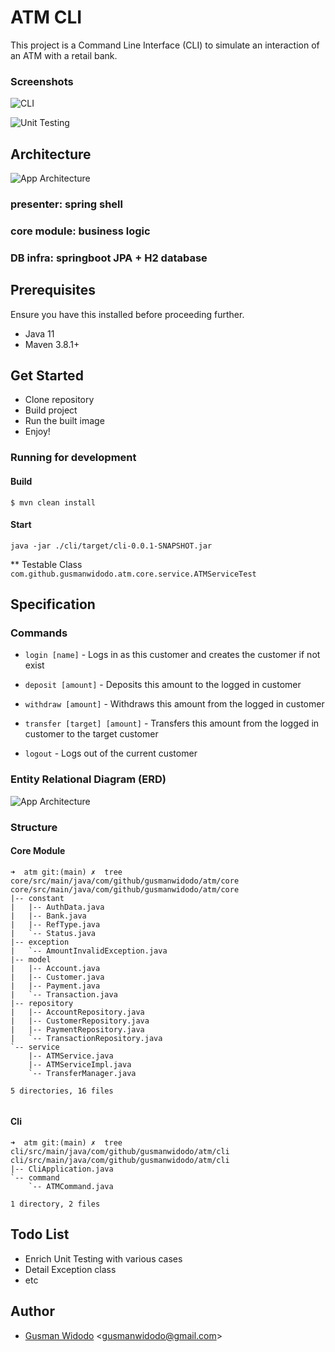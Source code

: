 # ATM CLI
This project is a Command Line Interface (CLI) to simulate an interaction of an ATM with a retail bank.
### Screenshots
![CLI](./atm-cli-screenshot.png?raw=true "CLI")


![Unit Testing](./test-screenshot.png?raw=true "Unit Testing")

## Architecture
![App Architecture](./atm-cli-architecture.png?raw=true "App Architecture")
### presenter: spring shell
### core module: business logic
### DB infra: springboot JPA + H2 database

## Prerequisites
Ensure you have this installed before proceeding further.
- Java 11
- Maven 3.8.1+

## Get Started
- Clone repository
- Build project
- Run the built image
- Enjoy!

### Running for development
#### Build
```shell
$ mvn clean install
```
#### Start
```shell
java -jar ./cli/target/cli-0.0.1-SNAPSHOT.jar
```
** Testable Class
`com.github.gusmanwidodo.atm.core.service.ATMServiceTest`


## Specification
### Commands
* `login [name]` - Logs in as this customer and creates the customer if not exist

* `deposit [amount]` - Deposits this amount to the logged in customer

* `withdraw [amount]` - Withdraws this amount from the logged in customer

* `transfer [target] [amount]` - Transfers this amount from the logged in customer to the target customer

* `logout` - Logs out of the current customer


### Entity Relational Diagram (ERD)
![App Architecture](./atm-cli-erd.png?raw=true "App Architecture")

### Structure
#### Core Module
```shell
➜  atm git:(main) ✗  tree core/src/main/java/com/github/gusmanwidodo/atm/core
core/src/main/java/com/github/gusmanwidodo/atm/core
|-- constant
|   |-- AuthData.java
|   |-- Bank.java
|   |-- RefType.java
|   `-- Status.java
|-- exception
|   `-- AmountInvalidException.java
|-- model
|   |-- Account.java
|   |-- Customer.java
|   |-- Payment.java
|   `-- Transaction.java
|-- repository
|   |-- AccountRepository.java
|   |-- CustomerRepository.java
|   |-- PaymentRepository.java
|   `-- TransactionRepository.java
`-- service
    |-- ATMService.java
    |-- ATMServiceImpl.java
    `-- TransferManager.java

5 directories, 16 files


```
#### Cli
```shell
➜  atm git:(main) ✗  tree cli/src/main/java/com/github/gusmanwidodo/atm/cli
cli/src/main/java/com/github/gusmanwidodo/atm/cli
|-- CliApplication.java
`-- command
    `-- ATMCommand.java

1 directory, 2 files

```

## Todo List
- Enrich Unit Testing with various cases
- Detail Exception class
- etc

## Author
- [Gusman Widodo](https://linkedin.com/gusmanwidodo) <[gusmanwidodo@gmail.com](mailto:gusmanwidodo@gmail.com)>